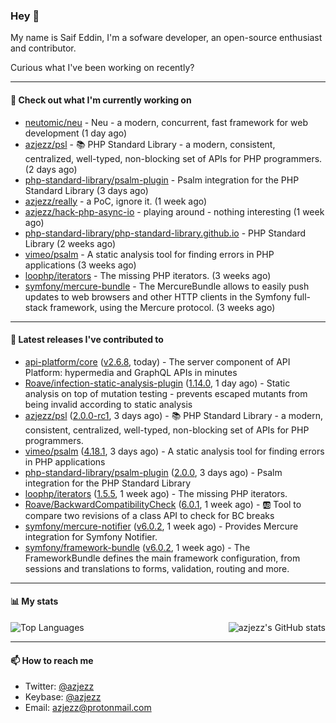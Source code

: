 ### Hey 👋

My name is Saif Eddin, I'm a sofware developer, an open-source enthusiast and contributor.

Curious what I've been working on recently?

---

#### 👷 Check out what I'm currently working on

- [neutomic/neu](https://github.com/neutomic/neu) - Neu - a modern, concurrent, fast framework for web development (1 day ago)
- [azjezz/psl](https://github.com/azjezz/psl) - 📚 PHP Standard Library - a modern, consistent, centralized, well-typed, non-blocking set of APIs for PHP programmers. (2 days ago)
- [php-standard-library/psalm-plugin](https://github.com/php-standard-library/psalm-plugin) - Psalm integration for the PHP Standard Library (3 days ago)
- [azjezz/really](https://github.com/azjezz/really) - a PoC, ignore it. (1 week ago)
- [azjezz/hack-php-async-io](https://github.com/azjezz/hack-php-async-io) - playing around - nothing interesting  (1 week ago)
- [php-standard-library/php-standard-library.github.io](https://github.com/php-standard-library/php-standard-library.github.io) - PHP Standard Library (2 weeks ago)
- [vimeo/psalm](https://github.com/vimeo/psalm) - A static analysis tool for finding errors in PHP applications (3 weeks ago)
- [loophp/iterators](https://github.com/loophp/iterators) - The missing PHP iterators. (3 weeks ago)
- [symfony/mercure-bundle](https://github.com/symfony/mercure-bundle) - The MercureBundle allows to easily push updates to web browsers and other HTTP clients in the Symfony full-stack framework, using the Mercure protocol. (3 weeks ago)

---

#### 🔭 Latest releases I've contributed to

- [api-platform/core](https://github.com/api-platform/core) ([v2.6.8](https://github.com/api-platform/core/releases/tag/v2.6.8), today) - The server component of API Platform: hypermedia and GraphQL APIs in minutes
- [Roave/infection-static-analysis-plugin](https://github.com/Roave/infection-static-analysis-plugin) ([1.14.0](https://github.com/Roave/infection-static-analysis-plugin/releases/tag/1.14.0), 1 day ago) - Static analysis on top of mutation testing - prevents escaped mutants from being invalid according to static analysis
- [azjezz/psl](https://github.com/azjezz/psl) ([2.0.0-rc1](https://github.com/azjezz/psl/releases/tag/2.0.0-rc1), 3 days ago) - 📚 PHP Standard Library - a modern, consistent, centralized, well-typed, non-blocking set of APIs for PHP programmers.
- [vimeo/psalm](https://github.com/vimeo/psalm) ([4.18.1](https://github.com/vimeo/psalm/releases/tag/4.18.1), 3 days ago) - A static analysis tool for finding errors in PHP applications
- [php-standard-library/psalm-plugin](https://github.com/php-standard-library/psalm-plugin) ([2.0.0](https://github.com/php-standard-library/psalm-plugin/releases/tag/2.0.0), 3 days ago) - Psalm integration for the PHP Standard Library
- [loophp/iterators](https://github.com/loophp/iterators) ([1.5.5](https://github.com/loophp/iterators/releases/tag/1.5.5), 1 week ago) - The missing PHP iterators.
- [Roave/BackwardCompatibilityCheck](https://github.com/Roave/BackwardCompatibilityCheck) ([6.0.1](https://github.com/Roave/BackwardCompatibilityCheck/releases/tag/6.0.1), 1 week ago) - :ab: Tool to compare two revisions of a class API to check for BC breaks
- [symfony/mercure-notifier](https://github.com/symfony/mercure-notifier) ([v6.0.2](https://github.com/symfony/mercure-notifier/releases/tag/v6.0.2), 1 week ago) - Provides Mercure integration for Symfony Notifier.
- [symfony/framework-bundle](https://github.com/symfony/framework-bundle) ([v6.0.2](https://github.com/symfony/framework-bundle/releases/tag/v6.0.2), 1 week ago) - The FrameworkBundle defines the main framework configuration, from sessions and translations to forms, validation, routing and more.

---

#### 📊 My stats

<img align="right" alt="azjezz's GitHub stats" src="https://github-readme-stats.vercel.app/api?username=azjezz&count_private=1&show_icons=true&" />

![Top Languages](https://github-readme-stats.vercel.app/api/top-langs/?username=azjezz)

---

#### 📫 How to reach me

- Twitter: [@azjezz](https://twitter.com/azjezz)
- Keybase: [@azjezz](https://keybase.io/azjezz)
- Email: [azjezz@protonmail.com](mailto://azjezz@protonmail.com)
